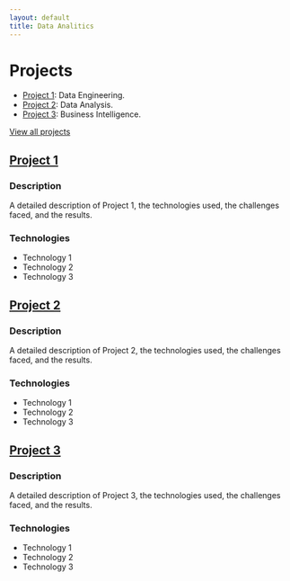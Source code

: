 ```yaml
---
layout: default
title: Data Analitics
---
```


# Projects
- [Project 1](projects#project1): Data Engineering.
- [Project 2](projects#project2): Data Analysis.
- [Project 3](projects#project3): Business Intelligence.

[View all projects](projects)


## [Project 1](#project1)

### Description

A detailed description of Project 1, the technologies used, the challenges faced, and the results.

### Technologies

- Technology 1
- Technology 2
- Technology 3

## [Project 2](#project2)

### Description

A detailed description of Project 2, the technologies used, the challenges faced, and the results.

### Technologies

- Technology 1
- Technology 2
- Technology 3

## [Project 3](#project3)

### Description

A detailed description of Project 3, the technologies used, the challenges faced, and the results.

### Technologies

- Technology 1
- Technology 2
- Technology 3
